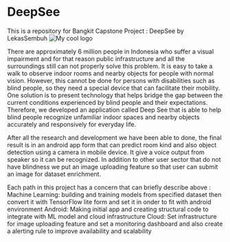 # DeepSee
This is a repository for Bangkit Capstone Project : DeepSee by LekasSembuh 
<img src="https://drive.google.com/file/d/1l_zXi6nqqaXQmqGX5I5nRyy1dyy02yrW/view?usp=sharing" alt="My cool logo"/>

There are approximately 6 million people in Indonesia who suffer a visual impairment and for that reason public infrastructure and all the surroundings still can not properly solve this problem. It is easy to take a walk to observe indoor rooms and nearby objects for people with normal vision. However, this cannot be done for persons with disabilities such as blind people, so they need a special device that can facilitate their mobility. One solution is to present technology that helps bridge the gap between the current conditions experienced by blind people and their expectations. Therefore, we developed an application called Deep See that is able to help blind people recognize unfamiliar indoor spaces and nearby objects accurately and responsively for everyday life. 

After all the research and development we have been able to done, the final result is in an android app form that can predict room kind and also object detection using a camera in mobile device. It give a voice output from speaker so it can be recognized. In addition to other user sector that do not have blindness we put an image uploading feature so that user can submit an image for dataset enrichment.  

Each path in this project has a concern that can briefly describe above :
Machine Learning: building and training models from specified dataset then convert it with TensorFlow lite form and set it in onder to fit with android environment
Android: Making initial app and creating structural code to integrate with ML model and cloud infrastructure
Cloud: Set infrastructure for image uploading feature and set a monitoring dashboard and also create a alerting rule to improve availability and scalability

